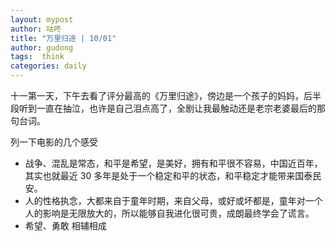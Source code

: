 ```yaml
---
layout: mypost
author: 咕咚
title: "万里归途 | 10/01"
author: gudong
tags:  think
categories: daily
---
```

十一第一天，下午去看了评分最高的《万里归途》，傍边是一个孩子的妈妈，后半段听到一直在抽泣，也许是自己泪点高了，全剧让我最触动还是老宗老婆最后的那句台词。

列一下电影的几个感受
- 战争、混乱是常态，和平是希望，是美好，拥有和平很不容易，中国近百年，其实也就最近 30 多年是处于一个稳定和平的状态，和平稳定才能带来国泰民安。
- 人的性格执念，大都来自于童年时期，来自父母，或好或坏都是，童年对一个人的影响是无限放大的，所以能够自我进化很可贵，成朗最终学会了谎言。
- 希望、勇敢 相辅相成 



